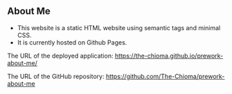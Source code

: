 ## About Me 

* This website is a static HTML website using semantic tags and minimal CSS. 
* It is currently hosted on Github Pages.

The URL of the deployed application: https://the-chioma.github.io/prework-about-me/

The URL of the GitHub repository: https://github.com/The-Chioma/prework-about-me


